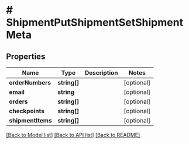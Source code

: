 # # ShipmentPutShipmentSetShipmentMeta

## Properties

Name | Type | Description | Notes
------------ | ------------- | ------------- | -------------
**orderNumbers** | **string[]** |  | [optional] 
**email** | **string** |  | [optional] 
**orders** | **string[]** |  | [optional] 
**checkpoints** | **string[]** |  | [optional] 
**shipmentItems** | **string[]** |  | [optional] 

[[Back to Model list]](../../README.md#documentation-for-models) [[Back to API list]](../../README.md#documentation-for-api-endpoints) [[Back to README]](../../README.md)


